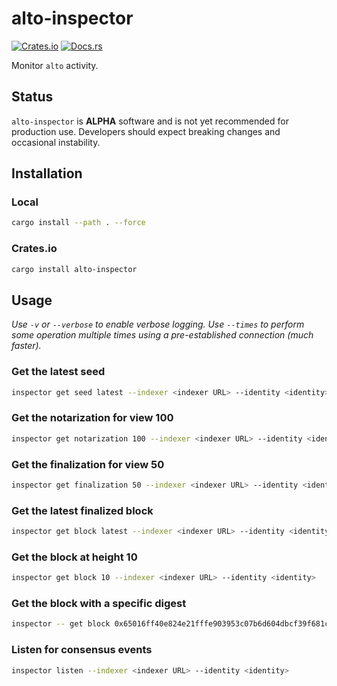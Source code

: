 # alto-inspector

[![Crates.io](https://img.shields.io/crates/v/alto-inspector.svg)](https://crates.io/crates/alto-inspector)
[![Docs.rs](https://docs.rs/alto-inspector/badge.svg)](https://docs.rs/alto-inspector)

Monitor `alto` activity.

## Status

`alto-inspector` is **ALPHA** software and is not yet recommended for production use. Developers should expect breaking changes and occasional instability.

## Installation

### Local

```bash
cargo install --path . --force
```

### Crates.io

```bash
cargo install alto-inspector
```

## Usage

_Use `-v` or `--verbose` to enable verbose logging. Use `--times` to perform some operation multiple times using a pre-established connection (much faster)._

### Get the latest seed

```bash
inspector get seed latest --indexer <indexer URL> --identity <identity>
```

### Get the notarization for view 100

```bash
inspector get notarization 100 --indexer <indexer URL> --identity <identity>
```

### Get the finalization for view 50

```bash
inspector get finalization 50 --indexer <indexer URL> --identity <identity>
```

### Get the latest finalized block

```bash
inspector get block latest --indexer <indexer URL> --identity <identity>
```

### Get the block at height 10

```bash
inspector get block 10 --indexer <indexer URL> --identity <identity>
```

### Get the block with a specific digest

```bash
inspector -- get block 0x65016ff40e824e21fffe903953c07b6d604dbcf39f681c62e7b3ed57ab1d1994 --indexer <indexer URL> --identity <identity>
```

### Listen for consensus events

```bash
inspector listen --indexer <indexer URL> --identity <identity>
```